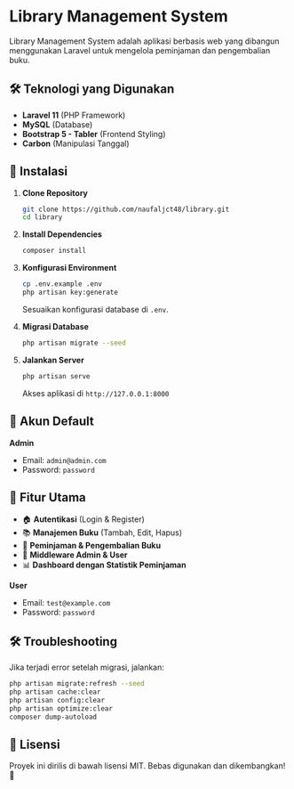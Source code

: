 # Library Management System

Library Management System adalah aplikasi berbasis web yang dibangun menggunakan Laravel untuk mengelola peminjaman dan pengembalian buku.

## 🛠️ Teknologi yang Digunakan

-   **Laravel 11** (PHP Framework)
-   **MySQL** (Database)
-   **Bootstrap 5 - Tabler** (Frontend Styling)
-   **Carbon** (Manipulasi Tanggal)

## 🚀 Instalasi

1. **Clone Repository**
    ```sh
    git clone https://github.com/naufaljct48/library.git
    cd library
    ```
2. **Install Dependencies**
    ```sh
    composer install
    ```
3. **Konfigurasi Environment**

    ```sh
    cp .env.example .env
    php artisan key:generate
    ```

    Sesuaikan konfigurasi database di `.env`.

4. **Migrasi Database**

    ```sh
    php artisan migrate --seed
    ```

5. **Jalankan Server**
    ```sh
    php artisan serve
    ```
    Akses aplikasi di `http://127.0.0.1:8000`

## 🔑 Akun Default

**Admin**

-   Email: `admin@admin.com`
-   Password: `password`

## 📌 Fitur Utama

-   🏠 **Autentikasi** (Login & Register)
-   📚 **Manajemen Buku** (Tambah, Edit, Hapus)
-   🔄 **Peminjaman & Pengembalian Buku**
-   🛑 **Middleware Admin & User**
-   📊 **Dashboard dengan Statistik Peminjaman**

**User**

-   Email: `test@example.com`
-   Password: `password`

## 🛠️ Troubleshooting

Jika terjadi error setelah migrasi, jalankan:

```sh
php artisan migrate:refresh --seed
php artisan cache:clear
php artisan config:clear
php artisan optimize:clear
composer dump-autoload
```

## 📜 Lisensi

Proyek ini dirilis di bawah lisensi MIT. Bebas digunakan dan dikembangkan! 🎉
